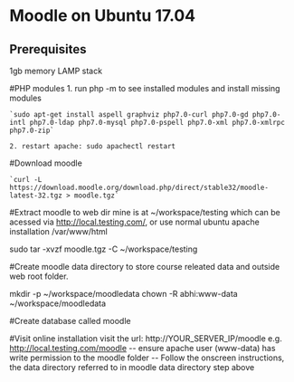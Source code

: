 # Moodle on Ubuntu 17.04


## Prerequisites

  1gb memory
  LAMP stack 

  #PHP modules
    1. run php -m to see installed modules and install missing modules  

    `sudo apt-get install aspell graphviz php7.0-curl php7.0-gd php7.0-intl php7.0-ldap php7.0-mysql php7.0-pspell php7.0-xml php7.0-xmlrpc php7.0-zip`

    2. restart apache: sudo apachectl restart

  #Download moodle 

    `curl -L https://download.moodle.org/download.php/direct/stable32/moodle-latest-32.tgz > moodle.tgz`

  #Extract moodle to web dir mine is at ~/workspace/testing which can be acessed via http://local.testing.com/, or use normal ubuntu apache installation  /var/www/html

  sudo tar -xvzf moodle.tgz -C ~/workspace/testing

  #Create moodle data directory to store course releated data and outside web root folder. 

   mkdir -p ~/workspace/moodledata
   chown -R abhi:www-data ~/workspace/moodledata

   #Create database called moodle 

   #Visit online installation 
    visit the url: http://YOUR_SERVER_IP/moodle  e.g. http://local.testing.com/moodle
    -- ensure apache user (www-data) has write permission to the moodle folder
    -- Follow the onscreen instructions, the data directory referred to in moodle data directory step above 